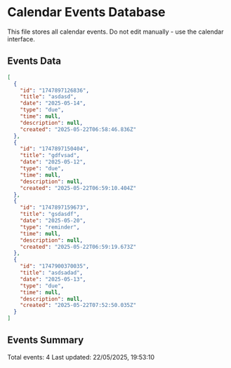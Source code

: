 # Calendar Events Database

This file stores all calendar events. Do not edit manually - use the calendar interface.

## Events Data

```json
[
  {
    "id": "1747897126836",
    "title": "asdasd",
    "date": "2025-05-14",
    "type": "due",
    "time": null,
    "description": null,
    "created": "2025-05-22T06:58:46.836Z"
  },
  {
    "id": "1747897150404",
    "title": "gdfvsad",
    "date": "2025-05-12",
    "type": "due",
    "time": null,
    "description": null,
    "created": "2025-05-22T06:59:10.404Z"
  },
  {
    "id": "1747897159673",
    "title": "gsdasdf",
    "date": "2025-05-20",
    "type": "reminder",
    "time": null,
    "description": null,
    "created": "2025-05-22T06:59:19.673Z"
  },
  {
    "id": "1747900370035",
    "title": "asdsadad",
    "date": "2025-05-13",
    "type": "due",
    "time": null,
    "description": null,
    "created": "2025-05-22T07:52:50.035Z"
  }
]
```

## Events Summary
Total events: 4
Last updated: 22/05/2025, 19:53:10
